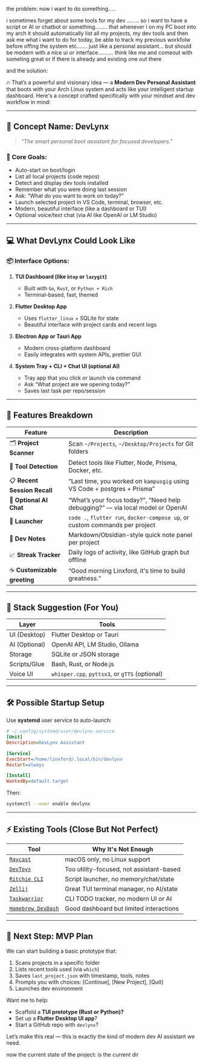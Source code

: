 
the problem:
now i want to do something.....



i sometimes forget about some tools for my dev ........ so i want to have a script or AI or chatbot or something........ that whenever i on my PC boot into my arch it should automatically list all my projects, my dev tools and then ask me what i want to do for today, be able to track my previous workfolw before offing the system etc....... just like a personal assistant...  but should be modern with a nice ui or interface.......... think like me and comeout with someting great or if there is already and existing one out there

and the solution:


🔥 That’s a powerful and visionary idea — a **Modern Dev Personal Assistant** that boots with your Arch Linux system and acts like your intelligent startup dashboard. Here's a concept crafted specifically with your mindset and dev workflow in mind:

---

## 🧠 Concept Name: **DevLynx**

> *"The smart personal boot assistant for focused developers."*

### 🎯 Core Goals:

* Auto-start on boot/login
* List all local projects (code repos)
* Detect and display dev tools installed
* Remember what you were doing last session
* Ask: “What do you want to work on today?”
* Launch selected project in VS Code, terminal, browser, etc.
* Modern, beautiful interface (like a dashboard or TUI)
* Optional voice/text chat (via AI like OpenAI or LM Studio)

---

## 💻 What DevLynx Could Look Like

### 📦 Interface Options:

1. **TUI Dashboard (like `btop` or `lazygit`)**

   * Built with `Go`, `Rust`, or `Python + Rich`
   * Terminal-based, fast, themed

2. **Flutter Desktop App**

   * Uses `flutter_linux` + SQLite for state
   * Beautiful interface with project cards and recent logs

3. **Electron App or Tauri App**

   * Modern cross-platform dashboard
   * Easily integrates with system APIs, prettier GUI

4. **System Tray + CLI + Chat UI (optional AI)**

   * Tray app that you click or launch via command
   * Ask “What project are we opening today?”
   * Saves last task per repo/session

---

## 🧩 Features Breakdown

| Feature                      | Description                                                                    |
| ---------------------------- | ------------------------------------------------------------------------------ |
| 🗂️ **Project Scanner**      | Scan `~/Projects`, `~/Desktop/Projects` for Git folders                        |
| 🔧 **Tool Detection**        | Detect tools like Flutter, Node, Prisma, Docker, etc.                          |
| 📋 **Recent Session Recall** | “Last time, you worked on `kampusgig` using VS Code + postgres + Prisma”       |
| 🤖 **Optional AI Chat**      | “What’s your focus today?”, “Need help debugging?” — via local model or OpenAI |
| 🔌 **Launcher**              | `code .`, `flutter run`, `docker-compose up`, or custom commands per project   |
| 📝 **Dev Notes**             | Markdown/Obsidian-style quick note panel per project                           |
| 📈 **Streak Tracker**        | Daily logs of activity, like GitHub graph but offline                          |
| ☕ **Customizable greeting**  | “Good morning Linxford, it's time to build greatness.”                         |

---

## 🚀 Stack Suggestion (For You)

| Layer         | Tools                                          |
| ------------- | ---------------------------------------------- |
| UI (Desktop)  | Flutter Desktop or Tauri                       |
| AI (Optional) | OpenAI API, LM Studio, Ollama                  |
| Storage       | SQLite or JSON storage                         |
| Scripts/Glue  | Bash, Rust, or Node.js                         |
| Voice UI      | `whisper.cpp`, `pyttsx3`, or `gTTS` (optional) |

---

## 🛠️ Possible Startup Setup

Use **systemd** user service to auto-launch:

```ini
# ~/.config/systemd/user/devlynx.service
[Unit]
Description=DevLynx Assistant

[Service]
ExecStart=/home/linxford/.local/bin/devlynx
Restart=always

[Install]
WantedBy=default.target
```

Then:

```bash
systemctl --user enable devlynx
```

---

## ⚡ Existing Tools (Close But Not Perfect)

| Tool                                                       | Why It's Not Enough                      |
| ---------------------------------------------------------- | ---------------------------------------- |
| [`Raycast`](https://www.raycast.com)                       | macOS only, no Linux support             |
| [`DevToys`](https://github.com/veler/DevToys)              | Too utility-focused, not assistant-based |
| [`Ritchie CLI`](https://github.com/ZupIT/ritchie-cli)      | Script launcher, no memory/chat/state    |
| [`Zellij`](https://zellij.dev)                             | Great TUI terminal manager, no AI/state  |
| [`Taskwarrior`](https://taskwarrior.org)                   | CLI TODO tracker, no modern UI or AI     |
| [`Homebrew DevDash`](https://github.com/Phantas0s/devdash) | Good dashboard but limited interactions  |

---

## 🧪 Next Step: MVP Plan

We can start building a basic prototype that:

1. Scans projects in a specific folder
2. Lists recent tools used (via `which`)
3. Saves `last_project.json` with timestamp, tools, notes
4. Prompts you with choices: \[Continue], \[New Project], \[Quit]
5. Launches dev environment

Want me to help:

* Scaffold a **TUI prototype (Rust or Python)?**
* Set up a **Flutter Desktop UI app**?
* Start a GitHub repo with `devlynx`?

Let’s make this real — this is exactly the kind of modern dev AI assistant we need.


now the current state of the project: is the current dir